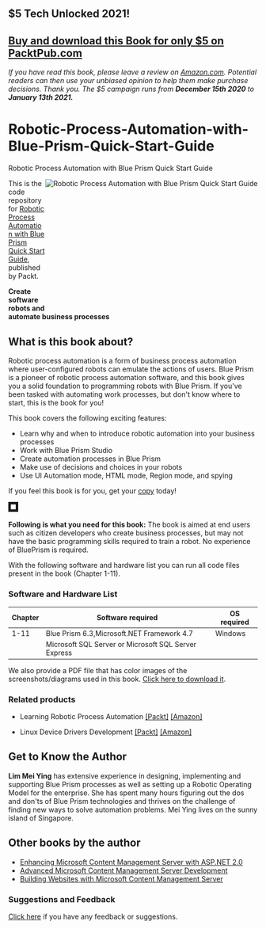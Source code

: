 ## $5 Tech Unlocked 2021!
[Buy and download this Book for only $5 on PacktPub.com](https://www.packtpub.com/product/robotic-process-automation-with-blue-prism-quick-start-guide/9781789610444)
-----
*If you have read this book, please leave a review on [Amazon.com](https://www.amazon.com/gp/product/1789610443).     Potential readers can then use your unbiased opinion to help them make purchase decisions. Thank you. The $5 campaign         runs from __December 15th 2020__ to __January 13th 2021.__*

# Robotic-Process-Automation-with-Blue-Prism-Quick-Start-Guide
Robotic Process Automation with Blue Prism Quick Start Guide

<a href="https://www.packtpub.com/business/robotic-process-automation-blue-prism-quick-start-guide?utm_source=github&utm_medium=repository&utm_campaign=9781789610444"><img src="https://www.packtpub.com/sites/default/files/B12043.png" alt="Robotic Process Automation with Blue Prism Quick Start Guide" height="256px" align="right"></a>

This is the code repository for [Robotic Process Automation with Blue Prism Quick Start Guide](https://www.packtpub.com/business/robotic-process-automation-blue-prism-quick-start-guide?utm_source=github&utm_medium=repository&utm_campaign=9781789610444), published by Packt.

**Create software robots and automate business processes**

## What is this book about?
Robotic process automation is a form of business process automation where user-configured robots can emulate the actions of users. Blue Prism is a pioneer of robotic process automation software, and this book gives you a solid foundation to programming robots with Blue Prism. If you've been tasked with automating work processes, but don't know where to start, this is the book for you!

This book covers the following exciting features:
* Learn why and when to introduce robotic automation into your business processes
* Work with Blue Prism Studio
* Create automation processes in Blue Prism
* Make use of decisions and choices in your robots
* Use UI Automation mode, HTML mode, Region mode, and spying

If you feel this book is for you, get your [copy](https://www.amazon.com/dp/1789610443) today!

<a href="https://www.packtpub.com/?utm_source=github&utm_medium=banner&utm_campaign=GitHubBanner"><img src="https://raw.githubusercontent.com/PacktPublishing/GitHub/master/GitHub.png" 
alt="https://www.packtpub.com/" border="5" /></a>



**Following is what you need for this book:**
The book is aimed at end users such as citizen developers who create business processes, but may not have the basic programming skills required to train a robot.	No experience of BluePrism is required.

With the following software and hardware list you can run all code files present in the book (Chapter 1-11).

### Software and Hardware List

| Chapter  | Software required                                    | OS required   |
| -------- | -----------------------------------------------------| --------------|
| 1-11     | Blue Prism 6.3,Microsoft.NET Framework 4.7           |   Windows     |
|          | Microsoft SQL Server or Microsoft SQL Server Express |               |



We also provide a PDF file that has color images of the screenshots/diagrams used in this book. [Click here to download it](https://www.packtpub.com/sites/default/files/downloads/9781789610444_ColorImages.pdf).


### Related products
* Learning Robotic Process Automation [[Packt]](https://www.packtpub.com/business/learning-robotic-process-automation) [[Amazon]](https://www.amazon.com/dp/B07BTCKFDS)

* Linux Device Drivers Development [[Packt]](https://www.packtpub.com/networking-and-servers/linux-device-drivers-development?utm_source=github&utm_medium=repository&utm_campaign=9781785280009) [[Amazon]](https://www.amazon.com/dp/1788293770)

## Get to Know the Author
**Lim Mei Ying**
has extensive experience in designing, implementing and supporting Blue Prism processes as well as setting up a Robotic Operating Model for the enterprise. She has spent many hours figuring out the dos and don'ts of Blue Prism technologies and thrives on the challenge of finding new ways to solve automation problems. Mei Ying lives on the sunny island of Singapore.



## Other books by the author
* [Enhancing Microsoft Content Management Server with ASP.NET 2.0](https://www.packtpub.com/web-development/enhancing-microsoft-content-management-server-aspnet-20?utm_source=github&utm_medium=repository&utm_campaign=9781904811527)
* [Advanced Microsoft Content Management Server Development](https://www.packtpub.com/web-development/advanced-microsoft-content-management-server-development?utm_source=github&utm_medium=repository&utm_campaign=9781904811534)
* [Building Websites with Microsoft Content Management Server](https://www.packtpub.com/networking-and-servers/building-websites-microsoft-content-management-server?utm_source=github&utm_medium=repository&utm_campaign=9781904811169)

### Suggestions and Feedback
[Click here](https://docs.google.com/forms/d/e/1FAIpQLSdy7dATC6QmEL81FIUuymZ0Wy9vH1jHkvpY57OiMeKGqib_Ow/viewform) if you have any feedback or suggestions.
